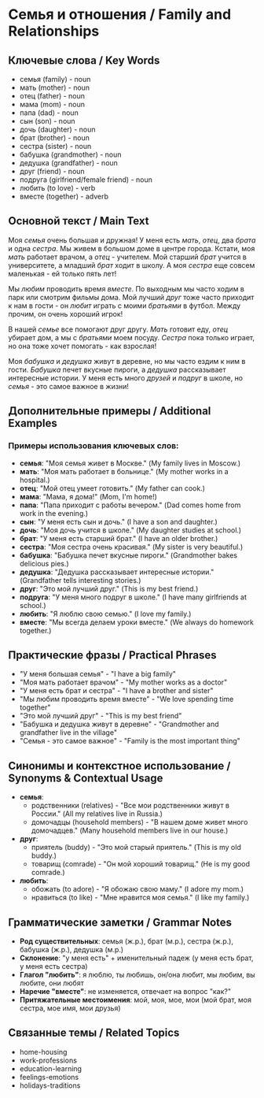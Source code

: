 # Семья и отношения / Family and Relationships

## Ключевые слова / Key Words
- семья (family) - noun
- мать (mother) - noun
- отец (father) - noun
- мама (mom) - noun
- папа (dad) - noun
- сын (son) - noun
- дочь (daughter) - noun
- брат (brother) - noun
- сестра (sister) - noun
- бабушка (grandmother) - noun
- дедушка (grandfather) - noun
- друг (friend) - noun
- подруга (girlfriend/female friend) - noun
- любить (to love) - verb
- вместе (together) - adverb

## Основной текст / Main Text

Моя *семья* очень большая и дружная! У меня есть *мать*, *отец*, два *брата* и одна *сестра*. Мы живем в большом доме в центре города. Кстати, моя *мать* работает врачом, а *отец* - учителем. Мой старший *брат* учится в университете, а младший *брат* ходит в школу. А моя *сестра* еще совсем маленькая - ей только пять лет!

Мы *любим* проводить время *вместе*. По выходным мы часто ходим в парк или смотрим фильмы дома. Мой лучший *друг* тоже часто приходит к нам в гости - он *любит* играть с моими *братьями* в футбол. Между прочим, он очень хороший игрок!

В нашей *семье* все помогают друг другу. *Мать* готовит еду, *отец* убирает дом, а мы с *братьями* моем посуду. *Сестра* пока только играет, но она тоже хочет помогать - как взрослая!

Моя *бабушка* и *дедушка* живут в деревне, но мы часто ездим к ним в гости. *Бабушка* печет вкусные пироги, а *дедушка* рассказывает интересные истории. У меня есть много *друзей* и *подруг* в школе, но *семья* - это самое важное в жизни!

## Дополнительные примеры / Additional Examples

### Примеры использования ключевых слов:
- **семья**: "Моя семья живет в Москве." (My family lives in Moscow.)
- **мать**: "Моя мать работает в больнице." (My mother works in a hospital.)
- **отец**: "Мой отец умеет готовить." (My father can cook.)
- **мама**: "Мама, я дома!" (Mom, I'm home!)
- **папа**: "Папа приходит с работы вечером." (Dad comes home from work in the evening.)
- **сын**: "У меня есть сын и дочь." (I have a son and daughter.)
- **дочь**: "Моя дочь учится в школе." (My daughter studies at school.)
- **брат**: "У меня есть старший брат." (I have an older brother.)
- **сестра**: "Моя сестра очень красивая." (My sister is very beautiful.)
- **бабушка**: "Бабушка печет вкусные пироги." (Grandmother bakes delicious pies.)
- **дедушка**: "Дедушка рассказывает интересные истории." (Grandfather tells interesting stories.)
- **друг**: "Это мой лучший друг." (This is my best friend.)
- **подруга**: "У меня много подруг в школе." (I have many girlfriends at school.)
- **любить**: "Я люблю свою семью." (I love my family.)
- **вместе**: "Мы всегда делаем уроки вместе." (We always do homework together.)

## Практические фразы / Practical Phrases

- "У меня большая семья" - "I have a big family"
- "Моя мать работает врачом" - "My mother works as a doctor"
- "У меня есть брат и сестра" - "I have a brother and sister"
- "Мы любим проводить время вместе" - "We love spending time together"
- "Это мой лучший друг" - "This is my best friend"
- "Бабушка и дедушка живут в деревне" - "Grandmother and grandfather live in the village"
- "Семья - это самое важное" - "Family is the most important thing"

## Синонимы и контекстное использование / Synonyms & Contextual Usage

- **семья**: 
  - родственники (relatives) - "Все мои родственники живут в России." (All my relatives live in Russia.)
  - домочадцы (household members) - "В нашем доме живет много домочадцев." (Many household members live in our house.)
- **друг**: 
  - приятель (buddy) - "Это мой старый приятель." (This is my old buddy.)
  - товарищ (comrade) - "Он мой хороший товарищ." (He is my good comrade.)
- **любить**: 
  - обожать (to adore) - "Я обожаю свою маму." (I adore my mom.)
  - нравиться (to like) - "Мне нравится моя семья." (I like my family.)

## Грамматические заметки / Grammar Notes

- **Род существительных**: семья (ж.р.), брат (м.р.), сестра (ж.р.), бабушка (ж.р.), дедушка (м.р.)
- **Склонение**: "у меня есть" + именительный падеж (у меня есть брат, у меня есть сестра)
- **Глагол "любить"**: я люблю, ты любишь, он/она любит, мы любим, вы любите, они любят
- **Наречие "вместе"**: не изменяется, отвечает на вопрос "как?"
- **Притяжательные местоимения**: мой, моя, мое, мои (мой брат, моя сестра, мое имя, мои друзья)

## Связанные темы / Related Topics

- home-housing
- work-professions
- education-learning
- feelings-emotions
- holidays-traditions

